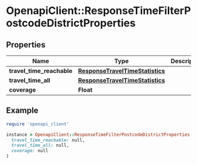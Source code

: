 # OpenapiClient::ResponseTimeFilterPostcodeDistrictProperties

## Properties

| Name | Type | Description | Notes |
| ---- | ---- | ----------- | ----- |
| **travel_time_reachable** | [**ResponseTravelTimeStatistics**](ResponseTravelTimeStatistics.md) |  | [optional] |
| **travel_time_all** | [**ResponseTravelTimeStatistics**](ResponseTravelTimeStatistics.md) |  | [optional] |
| **coverage** | **Float** |  | [optional] |

## Example

```ruby
require 'openapi_client'

instance = OpenapiClient::ResponseTimeFilterPostcodeDistrictProperties.new(
  travel_time_reachable: null,
  travel_time_all: null,
  coverage: null
)
```

